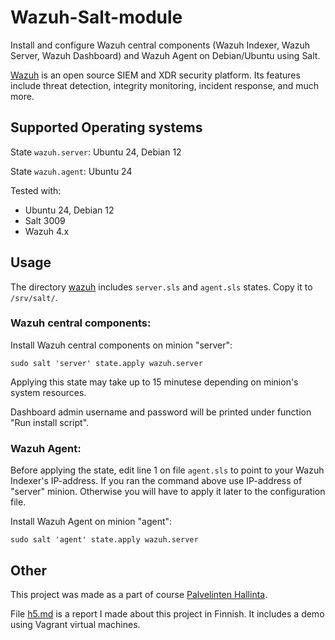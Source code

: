 # Wazuh-Salt-module

Install and configure Wazuh central components (Wazuh Indexer, Wazuh Server, Wazuh Dashboard) and Wazuh Agent on Debian/Ubuntu using Salt.

[Wazuh](https://wazuh.com/) is an open source SIEM and XDR security platform. Its features include threat detection, integrity monitoring, incident response, and much more.

## Supported Operating systems

State `wazuh.server`: Ubuntu 24, Debian 12

State `wazuh.agent`: Ubuntu 24

Tested with:
* Ubuntu 24, Debian 12
* Salt 3009
* Wazuh 4.x


## Usage

The directory [wazuh](https://github.com/lassihi/Wazuh-salt-module/tree/main/wazuh) includes `server.sls` and `agent.sls` states. Copy it to `/srv/salt/`.

### Wazuh central components:

Install Wazuh central components on minion "server":

    sudo salt 'server' state.apply wazuh.server

Applying this state may take up to 15 minutese depending on minion's system resources.

Dashboard admin username and password will be printed under function "Run install script".

### Wazuh Agent:

Before applying the state, edit line 1 on file `agent.sls` to point to your Wazuh Indexer's IP-address. If you ran the command above use IP-address of "server" minion. Otherwise you will have to apply it later to the configuration file.

Install Wazuh Agent on minion "agent":

    sudo salt 'agent' state.apply wazuh.server

## Other

This project was made as a part of course [Palvelinten Hallinta](https://terokarvinen.com/palvelinten-hallinta/).

File [h5.md](https://github.com/lassihi/Wazuh-salt-module/blob/main/h5.md) is a report I made about this project in Finnish. It includes a demo using Vagrant virtual machines.
